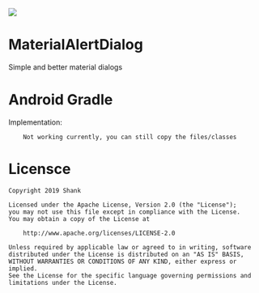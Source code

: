 [![](https://jitpack.io/v/shank03/MaterialDialog.svg)](https://jitpack.io/#shank03/MaterialDialog)

# MaterialAlertDialog
Simple and better material dialogs

# Android Gradle
Implementation:
```
    Not working currently, you can still copy the files/classes
```
 
# Licensce
```
Copyright 2019 Shank

Licensed under the Apache License, Version 2.0 (the "License");
you may not use this file except in compliance with the License.
You may obtain a copy of the License at

    http://www.apache.org/licenses/LICENSE-2.0

Unless required by applicable law or agreed to in writing, software
distributed under the License is distributed on an "AS IS" BASIS,
WITHOUT WARRANTIES OR CONDITIONS OF ANY KIND, either express or implied.
See the License for the specific language governing permissions and
limitations under the License.
```

